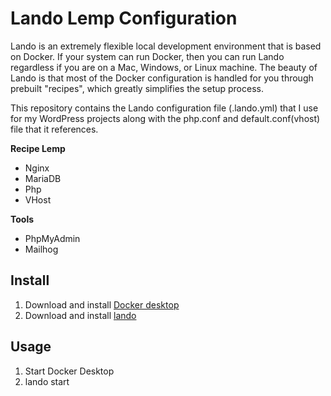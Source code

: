# Lando Lemp Configuration

Lando is an extremely flexible local development environment that is based on Docker. If your system can run Docker, then you can run Lando regardless if you are on a Mac, Windows, or Linux machine. The beauty of Lando is that most of the Docker configuration is handled for you through prebuilt "recipes", which greatly simplifies the setup process.

This repository contains the Lando configuration file (.lando.yml) that I use for my WordPress projects along with the php.conf and default.conf(vhost) file that it references.

**Recipe Lemp**

- Nginx
- MariaDB
- Php
- VHost

**Tools**

- PhpMyAdmin
- Mailhog

## Install

1. Download and install [Docker desktop](https://www.docker.com/products/docker-desktop/)
2. Download and install [lando](https://github.com/lando/lando/releases)

## Usage

1. Start Docker Desktop
2. lando start
